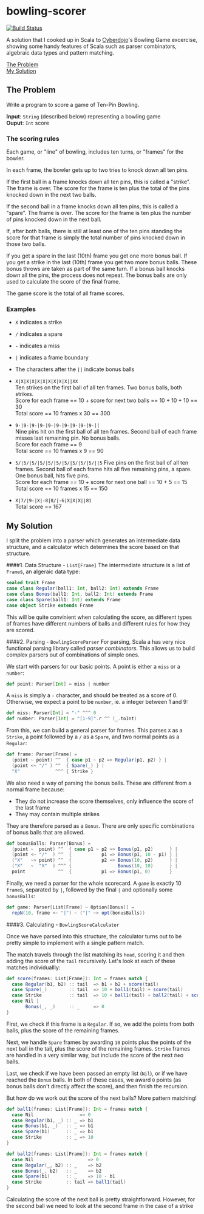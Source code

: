 # bowling-scorer

[![Build Status](https://travis-ci.org/howyp/bowling-scorer.svg?branch=master)](https://travis-ci.org/howyp/bowling-scorer)

A solution that I cooked up in Scala to [Cyberdojo](http://cyber-dojo.org/)'s Bowling Game excercise, showing some handy features of Scala such as parser combinators, algebraic data types and pattern matching.

[The Problem](#the-problem) <br>
[My Solution](#my-solution)

## The Problem

Write a program to score a game of Ten-Pin Bowling.

**Input**: `String` (described below) representing a bowling game <br>
**Ouput**: `Int` score

### The scoring rules

Each game, or "line" of bowling, includes ten turns,
or "frames" for the bowler.

In each frame, the bowler gets up to two tries to
knock down all ten pins.

If the first ball in a frame knocks down all ten pins,
this is called a "strike". The frame is over. The score
for the frame is ten plus the total of the pins knocked
down in the next two balls.

If the second ball in a frame knocks down all ten pins,
this is called a "spare". The frame is over. The score
for the frame is ten plus the number of pins knocked
down in the next ball.

If, after both balls, there is still at least one of the
ten pins standing the score for that frame is simply
the total number of pins knocked down in those two balls.

If you get a spare in the last (10th) frame you get one
more bonus ball. If you get a strike in the last (10th)
frame you get two more bonus balls.
These bonus throws are taken as part of the same turn.
If a bonus ball knocks down all the pins, the process
does not repeat. The bonus balls are only used to
calculate the score of the final frame.

The game score is the total of all frame scores.

### Examples

* `X` indicates a strike<br>
* `/` indicates a spare<br>
* `-` indicates a miss<br>
* `|` indicates a frame boundary<br>
* The characters after the `||` indicate bonus balls

* `X|X|X|X|X|X|X|X|X|X||XX` <br>
Ten strikes on the first ball of all ten frames.
Two bonus balls, both strikes. <br>
Score for each frame == 10 + score for next two
balls == 10 + 10 + 10 == 30 <br>
Total score == 10 frames x 30 == 300

* `9-|9-|9-|9-|9-|9-|9-|9-|9-|9-||` <br>
Nine pins hit on the first ball of all ten frames.
Second ball of each frame misses last remaining pin.
No bonus balls. <br>
Score for each frame == 9 <br>
Total score == 10 frames x 9 == 90

* `5/|5/|5/|5/|5/|5/|5/|5/|5/|5/||5`
Five pins on the first ball of all ten frames.
Second ball of each frame hits all five remaining
pins, a spare.
One bonus ball, hits five pins. <br>
Score for each frame == 10 + score for next one
ball == 10 + 5 == 15 <br>
Total score == 10 frames x 15 == 150

* `X|7/|9-|X|-8|8/|-6|X|X|X||81` <br>
Total score == 167

## My Solution
I split the problem into a parser which generates an intermediate data structure, and a calculator which determines the score based on that structure.


####1. Data Structure - `List[Frame]`
The intermediate structure is a list of `Frame`s, an algeraic data type:

```scala
sealed trait Frame
case class Regular(ball1: Int, ball2: Int) extends Frame
case class Bonus(ball1: Int, ball2: Int) extends Frame
case class Spare(ball1: Int) extends Frame
case object Strike extends Frame

```

This will be quite convinient when calculating the score, as different types of frames have different numbers of balls and different rules for how they are scored. 

####2. Parsing - `BowlingScoreParser` 
For parsing, Scala a has very nice functional parsing library called *parser combinators*. This allows us to build complex parsers out of combinations of simple ones. 

We start with parsers for our basic points. A point is either a `miss` or a `number`:

```scala
def point: Parser[Int] = miss | number
```

A `miss` is simply a `-` character, and should be treated as a score of 0. Otherwise, we expect a point to be `number`, ie. a integer between 1 and 9:

```scala
def miss: Parser[Int] = "-" ^^^ 0
def number: Parser[Int] = "[1-9]".r ^^ (_.toInt)
```

From this, we can build a general parser for frames. This parses `X` as a `Strike`, a point followed by a `/` as a `Spare`, and two normal points as a `Regular`:

```scala
def frame: Parser[Frame] =
  (point ~ point) ^^  { case p1 ~ p2 => Regular(p1, p2) } |
  (point <~ "/" ) ^^  { Spare(_) } |
  "X"             ^^^ { Strike }
```

We also need a way of parsing the bonus balls. These are different from a normal frame because:

* They do not increase the score themselves, only influence the score of the last frame
* They may contain multiple strikes

They are therefore parsed as a `Bonus`. There are only specific combinations of bonus balls that are allowed.

```scala
def bonusBalls: Parser[Bonus] =
  (point ~  point) ^^  { case p1 ~ p2 => Bonus(p1, p2)      } |
  (point <~ "/"  ) ^^  {           p1 => Bonus(p1, 10 - p1) } |
  ("X"   ~> point) ^^  {           p2 => Bonus(10, p2)      } |
  ("X"   ~  "X"  ) ^^^ {                 Bonus(10, 10)      } |
  point            ^^  {           p1 => Bonus(p1, 0)       }
```

Finally, we need a parser for the whole scorecard. A `game` is exactly 10 `frame`s, separated by `|`, followed by the final `|` and optionally some `bonusBalls`:

```scala
def game: Parser[List[Frame] ~ Option[Bonus]] =
  repN(10, frame <~ "|") ~ ("|" ~> opt(bonusBalls))
```

####3. Calculating - `BowlingScoreCalculator`

Once we have parsed into this structure, the calculator turns out to be pretty simple to implement with a single pattern match. 

The match travels through the list matching its `head`, scoring it and then adding the score of the `tail` recursively. Let's look at each of these matches individuallly:

```scala
def score(frames: List[Frame]): Int = frames match {
  case Regular(b1, b2) :: tail  => b1 + b2 + score(tail)
  case Spare(_)        :: tail  => 10 + ball1(tail) + score(tail)
  case Strike          :: tail  => 10 + ball1(tail) + ball2(tail) + score(tail)
  case Nil |
       Bonus(_, _)     :: _     => 0
}
```
First, we check if this frame is a `Regular`. If so, we add the points from both balls, plus the score of the remaining frames.

Next, we handle `Spare` frames by awarding `10` points plus the points of the next ball in the tail, plus the score of the remaining frames. `Strike` frames are handled in a very similar way, but include the score of the next *two* balls.

Last, we check if we have been passed an empty list (`Nil`), or if we have reached the `Bonus` balls. In both of these cases, we award `0` points (as bonus balls don't directly affect the score), and then finish the recursion.

But how do we work out the score of the next balls? More pattern matching!

```scala
def ball1(frames: List[Frame]): Int = frames match {
  case Nil                 => 0
  case Regular(b1, _) :: _ => b1
  case Bonus(b1, _)   :: _ => b1
  case Spare(b1)      :: _ => b1
  case Strike         :: _ => 10
}

def ball2(frames: List[Frame]): Int = frames match {
  case Nil                    => 0
  case Regular(_, b2) :: _    => b2
  case Bonus(_, b2)   :: _    => b2
  case Spare(b1)      :: _    => 10 - b1
  case Strike         :: tail => ball1(tail)
}
```

Calculating the score of the next ball is pretty straightforward. However, for the second ball we need to look at the second frame in the case of a strike
